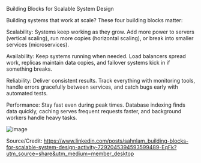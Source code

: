 Building Blocks for Scalable System Design

Building systems that work at scale? These four building blocks matter:

Scalability: Systems keep working as they grow. Add more power to servers (vertical scaling), run more copies (horizontal scaling), or break into smaller services (microservices).

Availability: Keep systems running when needed. Load balancers spread work, replicas maintain data copies, and failover systems kick in if something breaks.

Reliability: Deliver consistent results. Track everything with monitoring tools, handle errors gracefully between services, and catch bugs early with automated tests.

Performance: Stay fast even during peak times. Database indexing finds data quickly, caching serves frequent requests faster, and background workers handle heavy tasks.

![image](https://github.com/user-attachments/assets/fd69b012-8b3e-4af5-9003-7a3c41ed490a)

Source/Credit: https://www.linkedin.com/posts/sahnlam_building-blocks-for-scalable-system-design-activity-7292045394593599489-EqFk?utm_source=share&utm_medium=member_desktop

